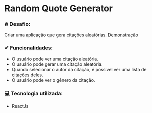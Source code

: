 # Random Quote Generator
### 🔥 Desafio:
Criar uma aplicação que gera citações aleatórias.
<a href="https://loving-blackwell-a9f93c.netlify.app/">Demonstração</a>
### ✔ Funcionalidades:
* O usuário pode ver uma citação aleatória.
* O usuário pode gerar uma citação aleatória.
* Quando selecionar o autor da citação, é possivel ver uma lista de citações deles.
* O usuário pode ver o gênero da citação.
### 💻 Tecnologia utilizada:
* ReactJs
